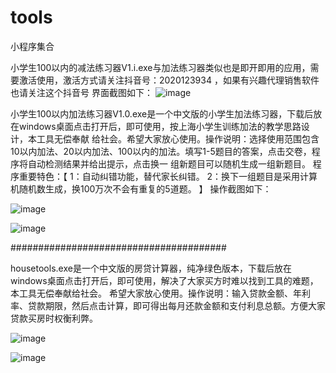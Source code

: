 # tools
小程序集合

小学生100以内的减法练习器V1.i.exe与加法练习器类似也是即开即用的应用，需要激活使用，激活方式请关注抖音号：2020123934 ，如果有兴趣代理销售软件也请关注这个抖音号
界面截图如下：
![image](https://github.com/fanjiapeng6022/tools/assets/133031582/3724ea19-50f1-47c8-b2ba-05e257924b5f)


小学生100以内加法练习器V1.0.exe是一个中文版的小学生加法练习器，下载后放在windows桌面点击打开后，即可使用，按上海小学生训练加法的教学思路设计，本工具无偿奉献
给社会。希望大家放心使用。操作说明：选择使用范围包含10以内加法、20以内加法、100以内的加法。填写1-5题目的答案，点击交卷，程序将自动检测结果并给出提示，点击换一
组新题目可以随机生成一组新题目。
程序重要特色：【
                1：自动纠错功能，替代家长纠错。
                2：换下一组题目是采用计算机随机数生成，换100万次不会有重复的5道题。
              】
操作截图如下：

![image](https://github.com/fanjiapeng6022/tools/assets/133031582/bb5a2261-7e52-4d5a-b5de-dbf6e22d3441)

![image](https://github.com/fanjiapeng6022/tools/assets/133031582/e0a9fe6e-a340-4c95-98d5-3208fc8db677)


#######################################

housetools.exe是一个中文版的房贷计算器，纯净绿色版本，下载后放在windows桌面点击打开后，即可使用，解决了大家买方时难以找到工具的难题，本工具无偿奉献给社会。
希望大家放心使用。操作说明：输入贷款金额、年利率、贷款期限，然后点击计算，即可得出每月还款金额和支付利息总额。方便大家贷款买房时权衡利弊。

![image](https://github.com/fanjiapeng6022/tools/assets/133031582/71d42587-d212-4fe5-8791-d5df7a197ef2)

![image](https://github.com/fanjiapeng6022/tools/assets/133031582/a5dd1d2f-a325-436a-bbf4-ed43ca1cbcbe)





